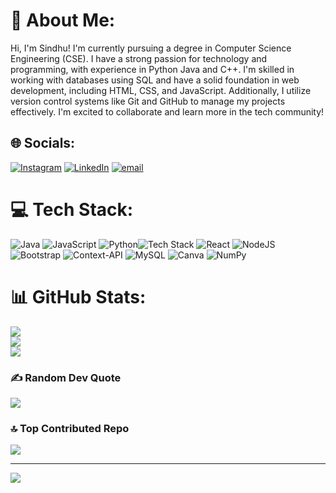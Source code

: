 # 💫 About Me:
Hi, I'm Sindhu! I'm currently pursuing a degree in Computer Science Engineering (CSE). I have a strong passion for technology and programming, with experience in Python Java and C++. I'm skilled in working with databases using SQL and have a solid foundation in web development, including HTML, CSS, and JavaScript. Additionally, I utilize version control systems like Git and GitHub to manage my projects effectively. I'm excited to collaborate and learn more in the tech community!


## 🌐 Socials:
[![Instagram](https://img.shields.io/badge/Instagram-%23E4405F.svg?logo=Instagram&logoColor=white)](https://instagram.com/_sindhureddy03_) [![LinkedIn](https://img.shields.io/badge/LinkedIn-%230077B5.svg?logo=linkedin&logoColor=white)](https://linkedin.com/in//sindhureddy3) [![email](https://img.shields.io/badge/Email-D14836?logo=gmail&logoColor=white)](mailto:sindhureddy4082@gmail.com) 

# 💻 Tech Stack:
![Java](https://img.shields.io/badge/java-%23ED8B00.svg?style=plastic&logo=openjdk&logoColor=white) ![JavaScript](https://img.shields.io/badge/javascript-%23323330.svg?style=plastic&logo=javascript&logoColor=%23F7DF1E) ![Python](https://img.shields.io/badge/python-3670A0?style=plastic&logo=python&logoColor=ffdd54)![Tech Stack](https://skillicons.dev/icons?i=cpp&perline=1&size=20) ![React](https://img.shields.io/badge/react-%2320232a.svg?style=plastic&logo=react&logoColor=%2361DAFB) ![NodeJS](https://img.shields.io/badge/node.js-6DA55F?style=plastic&logo=node.js&logoColor=white) ![Bootstrap](https://img.shields.io/badge/bootstrap-%238511FA.svg?style=plastic&logo=bootstrap&logoColor=white) ![Context-API](https://img.shields.io/badge/Context--Api-000000?style=plastic&logo=react) ![MySQL](https://img.shields.io/badge/mysql-4479A1.svg?style=plastic&logo=mysql&logoColor=white) ![Canva](https://img.shields.io/badge/Canva-%2300C4CC.svg?style=plastic&logo=Canva&logoColor=white) ![NumPy](https://img.shields.io/badge/numpy-%23013243.svg?style=plastic&logo=mysql&logoColor=white)
# 📊 GitHub Stats:
![](https://github-readme-stats.vercel.app/api?username=sindhureddie03&theme=tokyonight&hide_border=false&include_all_commits=false&count_private=false)<br/>
![](https://nirzak-streak-stats.vercel.app/?user=sindhureddie03&theme=tokyonight&hide_border=false)<br/>
![](https://github-readme-stats.vercel.app/api/top-langs/?username=sindhureddie03&theme=tokyonight&hide_border=false&include_all_commits=false&count_private=false&layout=compact)

### ✍️ Random Dev Quote
![](https://quotes-github-readme.vercel.app/api?type=horizontal&theme=radical)

### 🔝 Top Contributed Repo
![](https://github-contributor-stats.vercel.app/api?username=sindhureddie03&limit=5&theme=dark&combine_all_yearly_contributions=true)

---
[![](https://visitcount.itsvg.in/api?id=sindhureddie03&icon=0&color=0)](https://visitcount.itsvg.in)
